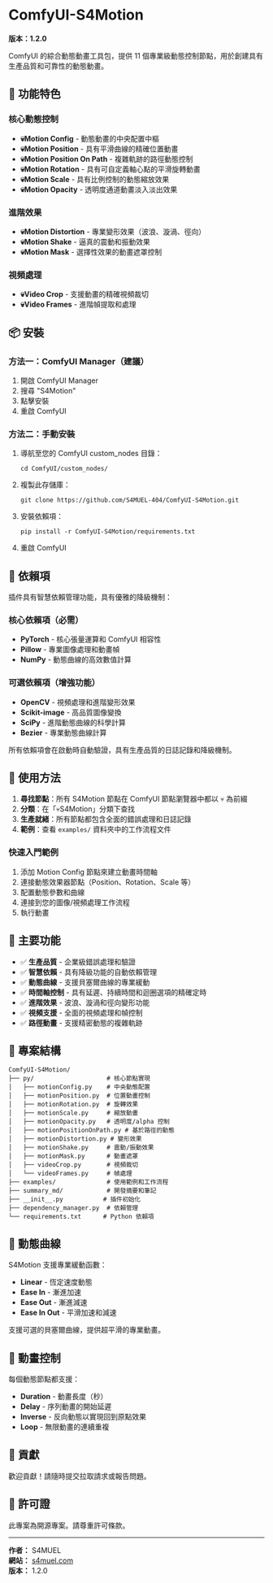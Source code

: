 # ComfyUI-S4Motion

**版本：1.2.0**

ComfyUI 的綜合動態動畫工具包，提供 11 個專業級動態控制節點，用於創建具有生產品質和可靠性的動態動畫。

## 🚀 功能特色

### 核心動態控制
- **💀Motion Config** - 動態動畫的中央配置中樞
- **💀Motion Position** - 具有平滑曲線的精確位置動畫
- **💀Motion Position On Path** - 複雜軌跡的路徑動態控制
- **💀Motion Rotation** - 具有可自定義軸心點的平滑旋轉動畫
- **💀Motion Scale** - 具有比例控制的動態縮放效果
- **💀Motion Opacity** - 透明度通道動畫淡入淡出效果

### 進階效果
- **💀Motion Distortion** - 專業變形效果（波浪、漩渦、徑向）
- **💀Motion Shake** - 逼真的震動和振動效果
- **💀Motion Mask** - 選擇性效果的動畫遮罩控制

### 視頻處理
- **💀Video Crop** - 支援動畫的精確視頻裁切
- **💀Video Frames** - 進階幀提取和處理

## 📦 安裝

### 方法一：ComfyUI Manager（建議）
1. 開啟 ComfyUI Manager
2. 搜尋 "S4Motion" 
3. 點擊安裝
4. 重啟 ComfyUI

### 方法二：手動安裝
1. 導航至您的 ComfyUI custom_nodes 目錄：
   ```
   cd ComfyUI/custom_nodes/
   ```
2. 複製此存儲庫：
   ```
   git clone https://github.com/S4MUEL-404/ComfyUI-S4Motion.git
   ```
3. 安裝依賴項：
   ```
   pip install -r ComfyUI-S4Motion/requirements.txt
   ```
4. 重啟 ComfyUI

## 🔧 依賴項

插件具有智慧依賴管理功能，具有優雅的降級機制：

### 核心依賴項（必需）
- **PyTorch** - 核心張量運算和 ComfyUI 相容性
- **Pillow** - 專業圖像處理和動畫幀
- **NumPy** - 動態曲線的高效數值計算

### 可選依賴項（增強功能）
- **OpenCV** - 視頻處理和進階變形效果
- **Scikit-image** - 高品質圖像變換
- **SciPy** - 進階動態曲線的科學計算
- **Bezier** - 專業動態曲線計算

所有依賴項會在啟動時自動驗證，具有生產品質的日誌記錄和降級機制。

## 📖 使用方法

1. **尋找節點**：所有 S4Motion 節點在 ComfyUI 節點瀏覽器中都以 💀 為前綴
2. **分類**：在「💀S4Motion」分類下查找
3. **生產就緒**：所有節點都包含全面的錯誤處理和日誌記錄
4. **範例**：查看 `examples/` 資料夾中的工作流程文件

### 快速入門範例
1. 添加 Motion Config 節點來建立動畫時間軸
2. 連接動態效果器節點（Position、Rotation、Scale 等）
3. 配置動態參數和曲線
4. 連接到您的圖像/視頻處理工作流程
5. 執行動畫

## 🎯 主要功能

- ✅ **生產品質** - 企業級錯誤處理和驗證
- ✅ **智慧依賴** - 具有降級功能的自動依賴管理
- ✅ **動態曲線** - 支援貝塞爾曲線的專業緩動
- ✅ **時間軸控制** - 具有延遲、持續時間和迴圈選項的精確定時
- ✅ **進階效果** - 波浪、漩渦和徑向變形功能
- ✅ **視頻支援** - 全面的視頻處理和幀控制
- ✅ **路徑動畫** - 支援精密動態的複雜軌跡

## 📁 專案結構

```
ComfyUI-S4Motion/
├── py/                    # 核心節點實現
│   ├── motionConfig.py    # 中央動態配置
│   ├── motionPosition.py  # 位置動畫控制
│   ├── motionRotation.py  # 旋轉效果
│   ├── motionScale.py     # 縮放動畫
│   ├── motionOpacity.py   # 透明度/alpha 控制
│   ├── motionPositionOnPath.py # 基於路徑的動態
│   ├── motionDistortion.py # 變形效果
│   ├── motionShake.py     # 震動/振動效果
│   ├── motionMask.py      # 動畫遮罩
│   ├── videoCrop.py       # 視頻裁切
│   └── videoFrames.py     # 幀處理
├── examples/              # 使用範例和工作流程
├── summary_md/            # 開發摘要和筆記
├── __init__.py           # 插件初始化
├── dependency_manager.py  # 依賴管理
└── requirements.txt      # Python 依賴項
```

## 🎨 動態曲線

S4Motion 支援專業緩動函數：
- **Linear** - 恆定速度動態
- **Ease In** - 漸進加速
- **Ease Out** - 漸進減速  
- **Ease In Out** - 平滑加速和減速

支援可選的貝塞爾曲線，提供超平滑的專業動畫。

## 🔄 動畫控制

每個動態節點都支援：
- **Duration** - 動畫長度（秒）
- **Delay** - 序列動畫的開始延遲
- **Inverse** - 反向動態以實現回到原點效果
- **Loop** - 無限動畫的連續重複

## 🤝 貢獻

歡迎貢獻！請隨時提交拉取請求或報告問題。

## 📜 許可證

此專案為開源專案。請尊重許可條款。

---

**作者：** S4MUEL  
**網站：** [s4muel.com](https://s4muel.com)  
**版本：** 1.2.0